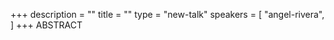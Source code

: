 +++
description = ""
title = ""
type = "new-talk"
speakers = [
        "angel-rivera",
]
+++
ABSTRACT